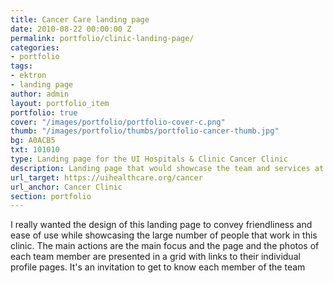 ```yaml
---
title: Cancer Care landing page
date: 2010-08-22 00:00:00 Z
permalink: portfolio/clinic-landing-page/
categories:
- portfolio
tags:
- ektron
- landing page
author: admin
layout: portfolio_item
portfolio: true
cover: "/images/portfolio/portfolio-cover-c.png"
thumb: "/images/portfolio/thumbs/portfolio-cancer-thumb.jpg"
bg: A0ACB5
txt: 101010
type: Landing page for the UI Hospitals & Clinic Cancer Clinic
description: Landing page that would showcase the team and services at a glance.
url_target: https://uihealthcare.org/cancer
url_anchor: Cancer Clinic
section: portfolio
---
```


I really wanted the design of this landing page to convey friendliness and ease of use while showcasing the large number of people that work in this clinic. The main actions are the main focus and the page and the photos of each team member are presented in a grid with links to their individual profile pages. It's an invitation to get to know each member of the team
